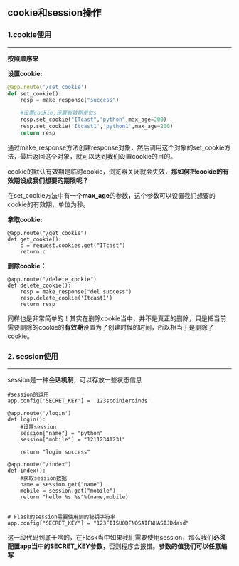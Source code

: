## cookie和session操作



### 1.cookie使用

***

**按照顺序来**

**设置cookie:**

```python
@app.route('/set_cookie')
def set_cookie():
    resp = make_response("success")

    #设置cookie,设置有效期单位s
    resp.set_cookie("ITcast","python",max_age=200)
    resp.set_cookie('Itcast1','python1',max_age=200)
    return resp
```

通过make_response方法创建response对象，然后调用这个对象的set_cookie方法，最后返回这个对象，就可以达到我们设置cookie的目的。

cookie的默认有效期是临时cookie，浏览器关闭就会失效，**那如何把cookie的有效期设成我们想要的期限呢？**

在set_cookie方法中有一个**max_age**的参数，这个参数可以设置我们想要的cookie的有效期，单位为秒。

**拿取cookie:**

```
@app.route("/get_cookie")
def get_cookie():
    c = request.cookies.get("ITcast")
    return c
```

**删除cookie：**

```
@app.route("/delete_cookie")
def delete_cookie():
    resp = make_response("del success")
    resp.delete_cookie('Itcast1')
    return resp
```

同样也是非常简单的！其实在删除cookie当中，并不是真正的删除，只是把当前需要删除的cookie的**有效期**设置为了创建时候的时间，所以相当于是删除了cookie。

### 2. session使用

***

session是一种**会话机制**，可以存放一些状态信息

```
#session的运用
app.config['SECRET_KEY'] = '123scdinieroinds'

@app.route('/login')
def login():
    #设置session
    session["name"] = "python"
    session["mobile"] = "12112341231"

    return "login success"

@app.route("/index")
def index():
    #获取session数据
    name = session.get("name")
    mobile = session.get("mobile")
    return "hello %s %s"%(name,mobile)
```





```

# Flask的session需要使用到的秘钥字符串
app.config["SECRET_KEY"] = "123FIISUODFNOSAIFNHASIJDdasd"
```



这一段代码到底干啥的，在Flask当中如果我们需要使用session，那么我们**必须配置app当中的SECRET_KEY参数**，否则程序会报错。**参数的值我们可以任意编写**